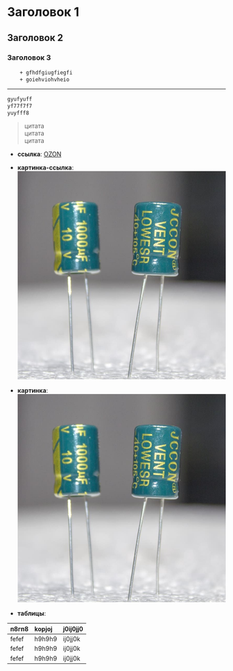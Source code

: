 # Заголовок 1
## Заголовок 2
### Заголовок 3

        + gfhdfgiugfiegfi  
        + goiehviohvheio
---
```
gyufyuff
yf77f7f7
yuyfff8
```

> цитата  
 цитата  
 цитата  

+ **ссылка**:
[OZON](https://www.ozon.ru/cart?__rr=1)

+ **картинка-ссылка**:
[![Купить конденсатор](2762.970.jpg)](https://www.ozon.ru/product/kondensator-10-mkf-450v-20-3-sht-1483632524/?advert=AN4AvTx-WhlwjdFcmBsaO7mud3pn7-7tJNMBToMPsC8jeLJsyJgxMM9WeppHi7PU8EE32__nuQjIlnm9YU2SY7jXV_zamMmW6UIL1szNJaFn8nVLh0jg1i7ZkuBSVKI1gwhjX-khsSLRwwBmoqN6g7_uo3x_EoShEtHmUDBABA-1Yge3_xTTMij0phv40k8WmoaG-VqZukAOkuVT97EdAt7cjj4gybKNIlgQoQ-8I23HdXzvo8nU6tQQvZxEhxsXabIIZwf9RIxxMClFPIh8IofGzJw7A1A2f1dLj3Y5Uafx36ZrwQAiYLifLTZ6zwtbcytg9Uw0-WClvgboqfouarcXU9bHMBqA9xNVjl7uQfwAH1J3wSZ1kIGQpUbTfs14OVk&avtc=1&avte=2&avts=1730054628&keywords=конденсатор)

+ **картинка**:
![картинка](2762.970.jpg)

+ **таблицы**:

п8гп8 | kopjoj | j0ij0jj0
:---- |:-------|:--------
fefef | h9h9h9 | ij0jj0k
fefef | h9h9h9 | ij0jj0k
fefef | h9h9h9 | ij0jj0k

